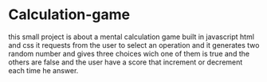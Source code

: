 # Calculation-game
this small project is about a mental calculation game built in javascript html and css it requests from the user to select an operation and it generates two random number and gives three choices wich one of them is true and the others are false and the user have a score that increment or decrement each time he answer.
